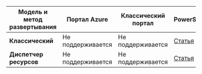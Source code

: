 | **Модель и метод развертывания** | **Портал Azure** | **Классический портал** | **PowerShell** |
| --- | --- | --- | --- |
| **Классический** |Не поддерживается |Не поддерживается |[Статья](../articles/vpn-gateway/vpn-gateway-about-forced-tunneling.md) |
| **Диспетчер ресурсов** |Не поддерживается |Не поддерживается |[Статья](../articles/vpn-gateway/vpn-gateway-forced-tunneling-rm.md) |



<!--HONumber=Nov16_HO3-->


